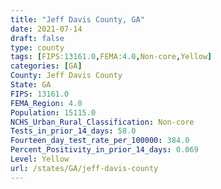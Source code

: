 ```yaml
---
title: "Jeff Davis County, GA"
date: 2021-07-14
draft: false
type: county
tags: [FIPS:13161.0,FEMA:4.0,Non-core,Yellow]
categories: [GA]
County: Jeff Davis County
State: GA
FIPS: 13161.0
FEMA_Region: 4.0
Population: 15115.0
NCHS_Urban_Rural_Classification: Non-core
Tests_in_prior_14_days: 58.0
Fourteen_day_test_rate_per_100000: 384.0
Percent_Positivity_in_prior_14_days: 0.069
Level: Yellow
url: /states/GA/jeff-davis-county
---
```



